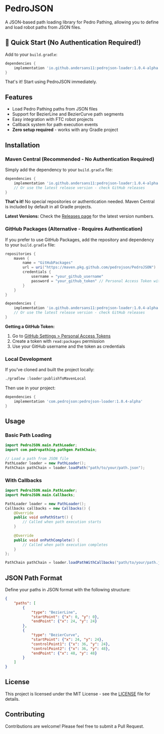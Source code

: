 # PedroJSON

A JSON-based path loading library for Pedro Pathing, allowing you to define and load robot paths from JSON files.

## 🚀 Quick Start (No Authentication Required!)

Add to your `build.gradle`:

```gradle
dependencies {
    implementation 'io.github.andersans11:pedrojson-loader:1.0.4-alpha'
}
```

That's it! Start using PedroJSON immediately.

## Features

- Load Pedro Pathing paths from JSON files
- Support for BezierLine and BezierCurve path segments
- Easy integration with FTC robot projects
- Callback system for path execution events
- **Zero setup required** - works with any Gradle project

## Installation

### Maven Central (Recommended - No Authentication Required)

Simply add the dependency to your `build.gradle` file:

```gradle
dependencies {
    implementation 'io.github.andersans11:pedrojson-loader:1.0.4-alpha'
    // Or use the latest release version - check GitHub releases
}
```

**That's it!** No special repositories or authentication needed. Maven Central is included by default in all Gradle projects.

**Latest Versions:**
Check the [Releases page](https://github.com/pedrojson/PedroJSON/releases) for the latest version numbers.

### GitHub Packages (Alternative - Requires Authentication)

If you prefer to use GitHub Packages, add the repository and dependency to your `build.gradle` file:

```gradle
repositories {
    maven {
        name = "GitHubPackages"
        url = uri("https://maven.pkg.github.com/pedrojson/PedroJSON")
        credentials {
            username = "your_github_username"
            password = "your_github_token" // Personal Access Token with read:packages permission
        }
    }
}

dependencies {
    implementation 'io.github.andersans11:pedrojson-loader:1.0.4-alpha'
    // Or use the latest release version - check GitHub releases
}
```

**Getting a GitHub Token:**
1. Go to [GitHub Settings > Personal Access Tokens](https://github.com/settings/tokens)
2. Create a token with `read:packages` permission
3. Use your GitHub username and the token as credentials

### Local Development

If you've cloned and built the project locally:

```bash
./gradlew :loader:publishToMavenLocal
```

Then use in your project:
```gradle
dependencies {
    implementation 'com.pedrojson:pedrojson-loader:1.0.4-alpha'
}
```

## Usage

### Basic Path Loading

```java
import PedroJSON.main.PathLoader;
import com.pedropathing.pathgen.PathChain;

// Load a path from JSON file
PathLoader loader = new PathLoader();
PathChain pathChain = loader.loadPath("path/to/your/path.json");
```

### With Callbacks

```java
import PedroJSON.main.PathLoader;
import PedroJSON.main.Callbacks;

PathLoader loader = new PathLoader();
Callbacks callbacks = new Callbacks() {
    @Override
    public void onPathStart() {
        // Called when path execution starts
    }
    
    @Override
    public void onPathComplete() {
        // Called when path execution completes
    }
};

PathChain pathChain = loader.loadPathWithCallbacks("path/to/your/path.json", callbacks);
```

## JSON Path Format

Define your paths in JSON format with the following structure:

```json
{
    "paths": [
        {
            "type": "BezierLine",
            "startPoint": {"x": 0, "y": 0},
            "endPoint": {"x": 24, "y": 24}
        },
        {
            "type": "BezierCurve",
            "startPoint": {"x": 24, "y": 24},
            "controlPoint1": {"x": 36, "y": 24},
            "controlPoint2": {"x": 36, "y": 48},
            "endPoint": {"x": 48, "y": 48}
        }
    ]
}
```

## License

This project is licensed under the MIT License - see the [LICENSE](LICENSE) file for details.

## Contributing

Contributions are welcome! Please feel free to submit a Pull Request.
